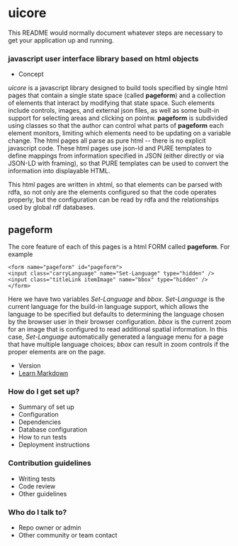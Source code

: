 # uicore #

This README would normally document whatever steps are necessary to get your application up and running.

### javascript user interface library based on html objects ###

* Concept

*uicore* is a javascript library designed to build tools specified by single html pages that contain a single state space (called **pageform**) and a collection of elements that interact by modifying that state space.  Such elements include controls, images, and external json files, as well as some built-in support for selecting areas and clicking on pointw. **pageform** is subdivided using classes so that the author can control what parts of **pageform** each element monitors, limiting which elements need to be updating on a variable change.  The html pages all parse as pure html -- there is no explicit javascript code.  These html pages use json-ld and PURE templates to define mappings from information specified in JSON (either directly or via JSON-LD with framing), so that PURE templates can be used to convert the information into displayable HTML.

This html pages are written in xhtml, so that elements can be parsed with rdfa, so not only are the elements configured so that the code operates properly, but the configuration can be read by rdfa and the relationships used by global rdf databases.

## pageform ##
The core feature of each of this pages is a html FORM called **pageform**.  For example


    <form name="pageform" id="pageform">
    <input class="carryLanguage" name="Set-Language" type="hidden" />
    <input class="titleLink itemImage" name="bbox" type="hidden" />
    </form>

Here we have two variables *Set-Language* and *bbox*.   *Set-Language* is the current language for the build-in language support, which allows the language to be specified but defaults to determining the language chosen by the browser user in their browser configuration.  *bbox* is the current zoom for an image that is configured to read additional spatial information.  In this case, *Set-Language* automatically generated a language menu for a page that have multiple language choices; *bbox* can result in zoom controls if the proper elements are on the page.

* Version
* [Learn Markdown](https://bitbucket.org/tutorials/markdowndemo)

### How do I get set up? ###

* Summary of set up
* Configuration
* Dependencies
* Database configuration
* How to run tests
* Deployment instructions

### Contribution guidelines ###

* Writing tests
* Code review
* Other guidelines

### Who do I talk to? ###

* Repo owner or admin
* Other community or team contact